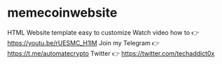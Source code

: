 # memecoinwebsite

HTML Website template easy to customize Watch video how to 👉 https://youtu.be/rUESMC_H1IM Join my Telegram 👉 https://t.me/automatecrypto Twitter 👉 https://twitter.com/techaddict0x
